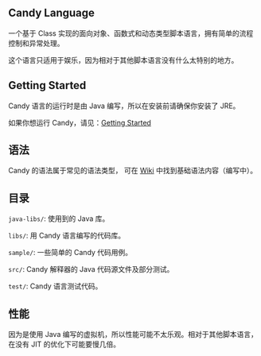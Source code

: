 ## Candy Language
一个基于 Class 实现的面向对象、函数式和动态类型脚本语言，拥有简单的流程控制和异常处理。

这个语言只适用于娱乐，因为相对于其他脚本语言没有什么太特别的地方。

## Getting Started
Candy 语言的运行时是由 Java 编写，所以在安装前请确保你安装了 JRE。  

如果你想运行 Candy，请见：[Getting Started](https://github.com/nano-go/JCandy-Lang/wiki/Getting-Started)

## 语法
Candy 的语法属于常见的语法类型， 可在 [Wiki](https://github.com/nano-go/JCandy-Lang/wiki/Basic-Grammar) 中找到基础语法内容（编写中）。

## 目录

`java-libs/`: 使用到的 Java 库。

`libs/`:      用 Candy 语言编写的代码库。

`sample/`:    一些简单的 Candy 代码用例。

`src/`:       Candy 解释器的 Java 代码源文件及部分测试。 

`test/`:      Candy 语言测试代码。

## 性能
因为是使用 Java 编写的虚拟机，所以性能可能不太乐观。相对于其他脚本语言，在没有 JIT 的优化下可能要慢几倍。